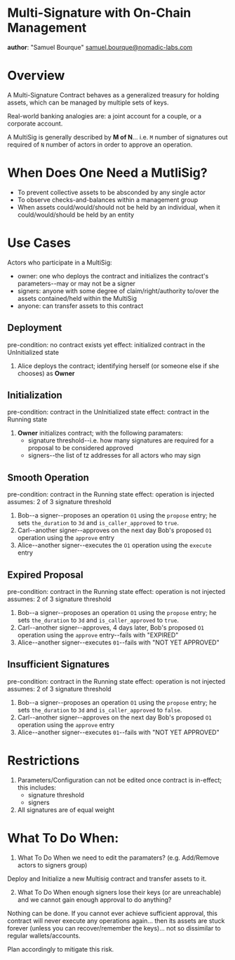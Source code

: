# Multi-Signature with On-Chain Management

**author**: "Samuel Bourque" <samuel.bourque@nomadic-labs.com>

# Overview

A Multi-Signature Contract behaves as a generalized treasury for holding assets, which can be managed by multiple sets of keys.

Real-world banking analogies are: a joint account for a couple, or a corporate account.

A MultiSig is generally described by **M of N**... i.e. `M` number of signatures out required of `N` number of actors in order to approve an operation.

# When Does One Need a MutliSig?

 * To prevent collective assets to be absconded by any single actor
 * To observe checks-and-balances within a management group
 * When assets could/would/should not be held by an individual, when it could/would/should be held by an entity

# Use Cases

Actors who participate in a MultiSig:

 * owner: one who deploys the contract and initializes the contract's parameters--may or may not be a signer
 * signers: anyone with some degree of claim/right/authority to/over the assets contained/held within the MultiSig
 * anyone: can transfer assets to this contract

## Deployment

pre-condition: no contract exists yet
effect: initialized contract in the UnInitialized state

1. Alice deploys the contract; identifying herself (or someone else if she chooses) as **Owner**

## Initialization

pre-condition: contract in the UnInitialized state
effect: contract in the Running state 

1. **Owner** initializes contract; with the following paramaters:
   * signature threshold--i.e. how many signatures are required for a proposal to be considered approved
   * signers--the list of tz addresses for all actors who may sign

## Smooth Operation

pre-condition: contract in the Running state
effect: operation is injected 
assumes: 2 of 3 signature threshold

1. Bob--a signer--proposes an operation `O1` using the `propose` entry; he sets `the_duration` to `3d` and `is_caller_approved` to `true`.
1. Carl--another signer--approves on the next day Bob's proposed `O1` operation using the `approve` entry
1. Alice--another signer--executes the `O1` operation using the `execute` entry

## Expired Proposal

pre-condition: contract in the Running state
effect: operation is not injected 
assumes: 2 of 3 signature threshold

1. Bob--a signer--proposes an operation `O1` using the `propose` entry; he sets `the_duration` to `3d` and `is_caller_approved` to `true`.
1. Carl--another signer--approves, 4 days later, Bob's proposed `O1` operation using the `approve` entry--fails with "EXPIRED"
1. Alice--another signer--executes `01`--fails with "NOT YET APPROVED"

## Insufficient Signatures

pre-condition: contract in the Running state
effect: operation is not injected 
assumes: 2 of 3 signature threshold

1. Bob--a signer--proposes an operation `O1` using the `propose` entry; he sets `the_duration` to `3d` and `is_caller_approved` to `false`.
1. Carl--another signer--approves on the next day Bob's proposed `O1` operation using the `approve` entry
1. Alice--another signer--executes `01`--fails with "NOT YET APPROVED"

# Restrictions

1. Parameters/Configuration can not be edited once contract is in-effect; this includes:
    * signature threshold
    * signers
1. All signatures are of equal weight

# What To Do When:

1. What To Do When we need to edit the paramaters? (e.g. Add/Remove actors to signers group)

Deploy and Initialize a new Multisig contract and transfer assets to it.

2. What To Do When enough signers lose their keys (or are unreachable) and we cannot gain enough approval to do anything?

Nothing can be done. If you cannot ever achieve sufficient approval, this contract will never execute any operations again... then its assets are stuck forever (unless you can recover/remember the keys)... not so dissimilar to regular wallets/accounts.

Plan accordingly to mitigate this risk.
